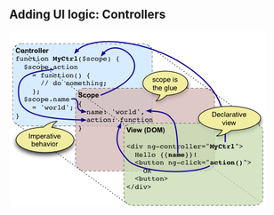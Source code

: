 ## Adding UI logic: Controllers

![alt resources/angularjs/angularjs-controller-code.png](resources/angularjs/angularjs-controller-code.png)
<!-- .element: class="medium" -->

